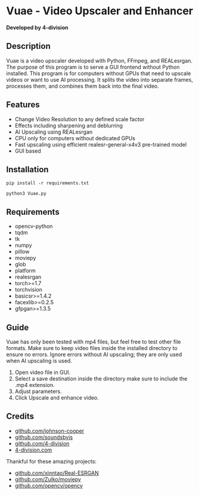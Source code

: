 # Vuae - Video Upscaler and Enhancer

**Developed by 4-division**


## Description

Vuae is a video upscaler developed with Python, FFmpeg, and REALesrgan.
The purpose of this program is to serve a GUI frontend without Python installed.
This program is for computers without GPUs that need to upscale videos or want to use AI processing.
It splits the video into separate frames, processes them, and combines them back into the final video.

## Features

- Change Video Resolution to any defined scale factor
- Effects including sharpening and deblurring
- AI Upscaling using REALesrgan
- CPU only for computers without dedicated GPUs
- Fast upscaling using efficient realesr-general-x4v3 pre-trained model
- GUI based

## Installation
```pip install -r requirements.txt```

```python3 Vuae.py```

## Requirements

- opencv-python
- tqdm
- tk
- numpy
- pillow
- moviepy
- glob
- platform
- realesrgan
- torch>=1.7
- torchvision
- basicsr>=1.4.2
- facexlib>=0.2.5
- gfpgan>=1.3.5

## Guide

Vuae has only been tested with mp4 files, but feel free to test other file formats. Make sure to keep video files inside the installed directory to ensure no errors. Ignore errors without AI upscaling; they are only used when AI upscaling is used.

1. Open video file in GUI.
2. Select a save destination inside the directory make sure to include the .mp4 extension.
3. Adjust parameters.
4. Click Upscale and enhance video.

## Credits

- [github.com/johnson-cooper](https://github.com/johnson-cooper)
- [github.com/soundsbyjs](https://github.com/soundsbyjs)
- [github.com/4-division](https://github.com/4-division)
- [4-division.com](https://4-division.com)

Thankful for these amazing projects:

- [github.com/xinntao/Real-ESRGAN](https://github.com/xinntao/Real-ESRGAN)
- [github.com/Zulko/moviepy](https://github.com/Zulko/moviepy)
- [github.com/opencv/opencv](https://github.com/opencv/opencv)
